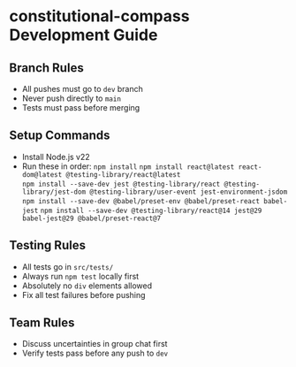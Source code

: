 # constitutional-compass Development Guide

## Branch Rules  
- All pushes must go to `dev` branch  
- Never push directly to `main`  
- Tests must pass before merging  

## Setup Commands  
- Install Node.js v22  
- Run these in order:
  `npm install` 
  `npm install react@latest react-dom@latest @testing-library/react@latest`   
  `npm install --save-dev jest @testing-library/react @testing-library/jest-dom @testing-library/user-event jest-environment-jsdom`
  `npm install --save-dev @babel/preset-env @babel/preset-react babel-jest` 
  `npm install --save-dev @testing-library/react@14 jest@29 babel-jest@29 @babel/preset-react@7`   

## Testing Rules  
- All tests go in `src/tests/`  
- Always run `npm test` locally first  
- Absolutely no `div` elements allowed  
- Fix all test failures before pushing  

## Team Rules  
- Discuss uncertainties in group chat first  
- Verify tests pass before any push to `dev`  
